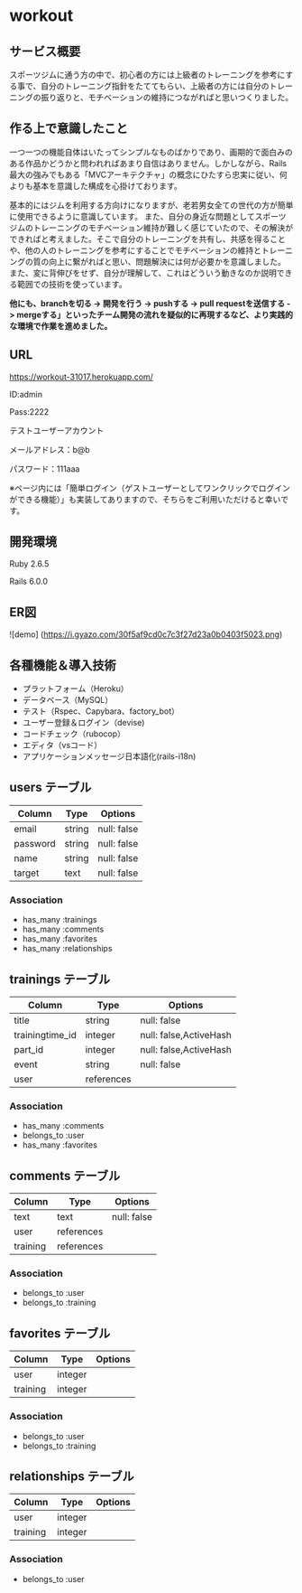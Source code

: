 # workout

## サービス概要
スポーツジムに通う方の中で、初心者の方には上級者のトレーニングを参考にする事で、自分のトレーニング指針をたててもらい、上級者の方には自分のトレーニングの振り返りと、モチベーションの維持につながればと思いつくりました。


## 作る上で意識したこと
一つ一つの機能自体はいたってシンプルなものばかりであり、画期的で面白みのある作品かどうかと問われればあまり自信はありません。しかしながら、Rails最大の強みでもある「MVCアーキテクチャ」の概念にひたすら忠実に従い、何よりも基本を意識した構成を心掛けております。

基本的にはジムを利用する方向けになりますが、老若男女全ての世代の方が簡単に使用できるように意識しています。
また、自分の身近な問題としてスポーツジムのトレーニングのモチベーション維持が難しく感じていたので、その解決ができればと考えました。そこで自分のトレーニングを共有し、共感を得ることや、他の人のトレーニングを参考にすることでモチベーションの維持とトレーニングの質の向上に繋がればと思い、問題解決には何が必要かを意識しました。
また、変に背伸びをせず、自分が理解して、これはどういう動きなのか説明できる範囲での技術を使っています。

**他にも、branchを切る -> 開発を行う -> pushする -> pull requestを送信する -> mergeする」といったチーム開発の流れを疑似的に再現するなど、より実践的な環境で作業を進めました。**



## URL
https://workout-31017.herokuapp.com/

ID:admin

Pass:2222

テストユーザーアカウント

メールアドレス：b@b

パスワード：111aaa

※ページ内には「簡単ログイン（ゲストユーザーとしてワンクリックでログインができる機能）」も実装してありますので、そちらをご利用いただけると幸いです。

## 開発環境
Ruby 2.6.5

Rails 6.0.0

## ER図
![demo]
(https://i.gyazo.com/30f5af9cd0c7c3f27d23a0b0403f5023.png)
## 各種機能＆導入技術
- プラットフォーム（Heroku）
- データベース（MySQL）
- テスト（Rspec、Capybara、factory_bot）
- ユーザー登録＆ログイン（devise)
- コードチェック（rubocop）
- エディタ（vsコード）
- アプリケーションメッセージ日本語化(rails-i18n)



## users テーブル

| Column    | Type   | Options     |
| --------- | ------ | ----------- |
| email     | string | null: false |
| password  | string | null: false |
| name      | string | null: false |
| target    | text   | null: false |

### Association

- has_many :trainings
- has_many :comments
- has_many :favorites
- has_many :relationships

## trainings テーブル

| Column              | Type       | Options                 |
| ------------------- | ---------- | ----------------------- |
| title               | string     | null: false             |
| trainingtime_id     | integer    | null: false,ActiveHash  |
| part_id             | integer    | null: false,ActiveHash  |
| event               | string     | null: false             |
| user                | references |                         |

### Association

- has_many :comments
- belongs_to :user
- has_many :favorites


## comments テーブル

| Column    | Type       | Options     |
| --------- | ---------- | ------------|
| text      | text       | null: false |
| user      | references |             |
| training  | references |             |

### Association

- belongs_to :user
- belongs_to :training

## favorites テーブル

| Column    | Type       | Options     |
| --------- | ---------- | ------------|
| user      | integer    |             |
| training  | integer    |             |

### Association

- belongs_to :user
- belongs_to :training

## relationships テーブル

| Column    | Type       | Options     |
| --------- | ---------- | ------------|
| user      | integer    |             |
| training  | integer    |             |

### Association

- belongs_to :user
